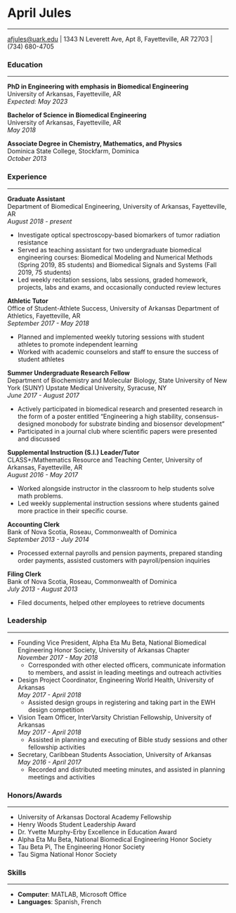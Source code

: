 April Jules
===
------
afjules@uark.edu | 1343 N Leverett Ave, Apt 8, Fayetteville, AR 72703 | (734) 680-4705

### Education
---
**PhD in Engineering with emphasis in Biomedical Engineering**    
University of Arkansas, Fayetteville, AR  
*Expected: May 2023*

**Bachelor of Science in Biomedical Engineering**    
University of Arkansas, Fayetteville, AR  
*May 2018*

**Associate Degree in Chemistry, Mathematics, and Physics**  
Dominica State College, Stockfarm, Dominica  
*October 2013*

### Experience
---
**Graduate Assistant**  
Department of Biomedical Engineering, University of Arkansas, Fayetteville, AR  
*August 2018 - present*  
  * Investigate optical spectroscopy-based biomarkers of tumor radiation resistance
  * Served as teaching assistant for two undergraduate biomedical engineering courses: Biomedical Modeling and Numerical Methods (Spring 2019, 85 students) and Biomedical Signals and Systems (Fall 2019, 75 students)
  * Led weekly recitation sessions, labs sessions, graded homework, projects, labs and exams, and occasionally conducted review lectures

**Athletic Tutor**    
Office of Student-Athlete Success, University of Arkansas Department of Athletics, Fayetteville, AR  
*September 2017 - May 2018*  
  * Planned and implemented weekly tutoring sessions with student athletes to promote independent learning
  * Worked with academic counselors and staff to ensure the success of student athletes

**Summer Undergraduate Research Fellow**  
Department of Biochemistry and Molecular Biology, State University of New York (SUNY) Upstate Medical University, Syracuse, NY  
*June 2017 - August 2017*  
  * Actively participated in biomedical research and presented research in the form of a poster entitled “Engineering a high stability, consensus-designed monobody for substrate binding and biosensor development”
  * Participated in a journal club where scientific papers were presented and discussed

**Supplemental Instruction (S.I.) Leader/Tutor**  
CLASS+/Mathematics Resource and Teaching Center, University of Arkansas, Fayetteville, AR  
*August 2016 - May 2017*  
  * Worked alongside instructor in the classroom to help students solve math problems.
  * Led weekly supplemental instruction sessions where students gained more practice in their specific course.

**Accounting Clerk**  
Bank of Nova Scotia, Roseau, Commonwealth of Dominica  
*September 2013 - July 2014*  
  * Processed external payrolls and pension payments, prepared standing order payments, assisted customers with payroll/pension inquiries

**Filing Clerk**  
Bank of Nova Scotia, Roseau, Commonwealth of Dominica  
*July 2013 - August 2013*  
  * Filed documents, helped other employees to retrieve documents

### Leadership
---
* Founding Vice President, Alpha Eta Mu Beta, National Biomedical Engineering Honor Society, University of Arkansas Chapter  
*November 2017 - May 2018*
  * Corresponded with other elected officers, communicate information to members, and assist in leading meetings and outreach activities 
* Design Project Coordinator, Engineering World Health, University of Arkansas  
*May 2017 - April 2018*
  * Assisted design groups in registering and taking part in the EWH design competition
* Vision Team Officer, InterVarsity Christian Fellowship, University of Arkansas  
*May 2017 - April 2018*
  * Assisted in planning and executing of Bible study sessions and other fellowship activities
* Secretary, Caribbean Students Association, University of Arkansas  
*May 2016 - April 2017*
  * Recorded and distributed meeting minutes, and assisted in planning meetings and activities

### Honors/Awards
---
* University of Arkansas Doctoral Academy Fellowship 
* Henry Woods Student Leadership Award
* Dr. Yvette Murphy-Erby Excellence in Education Award
* Alpha Eta Mu Beta, National Biomedical Engineering Honor Society
* Tau Beta Pi, The Engineering Honor Society
* Tau Sigma National Honor Society

### Skills
---
* **Computer**: MATLAB, Microsoft Office
* **Languages**: Spanish, French
